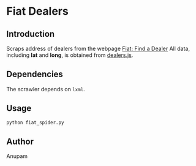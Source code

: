 Fiat Dealers
============

Introduction
------------

Scraps address of dealers from the webpage [Fiat: Find a Dealer](http://www.fiat-india.com/find-a-dealer/)
All data, including __lat__ and __long__, is obtained from [dealers.js](http://www.fiat-india.com/data/dealers.js).

Dependencies
------------

The scrawler depends on ``lxml``.

Usage
-----

```sh
python fiat_spider.py
```

Author
------

Anupam